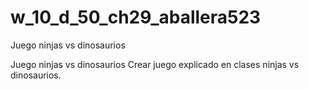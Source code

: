 # w_10_d_50_ch29_aballera523
Juego ninjas vs dinosaurios

Juego ninjas vs dinosaurios
Crear juego explicado en clases ninjas vs dinosaurios.
